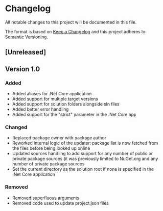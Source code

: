 # Changelog
All notable changes to this project will be documented in this file.

The format is based on [Keep a Changelog](http://keepachangelog.com/en/1.0.0/)
and this project adheres to [Semantic Versioning](http://semver.org/spec/v2.0.0.html).

## [Unreleased]

## Version 1.0

### Added
- Added aliases for .Net Core application
- Added support for multiple target versions
- Added support for solution folders alongside sln files
- Added better error handling
- Added support for the "strict" parameter in the .Net Core app

### Changed
- Replaced package owner with package author
- Reworked internal logic of the updater: package list is now fetched from the files before being looked up online
- Updated sources handling to add support for any number of public or private package sources (it was previously limited to NuGet.org and any number of private package sources
- Set the current directory as the solution root if none is specified in the .Net Core application

### Removed
- Removed superfluous arguments
- Removed code used to update project.json files
